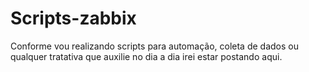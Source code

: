 # Scripts-zabbix

Conforme vou realizando scripts para automação, coleta de dados ou qualquer tratativa que auxilie no dia a dia irei estar postando aqui.
